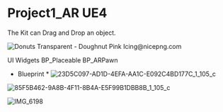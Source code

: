 # Project1_AR UE4 
The Kit can Drag and Drop an object.

<img src="https://www.nicepng.com/png/detail/27-274104_donuts-transparent-doughnut-pink-icing.png" alt="Donuts Transparent - Doughnut Pink Icing@nicepng.com">

  
 UI Widgets
 BP_Placeable
 BP_ARPawn
 
 * Blueprint *
![23D5C097-AD1D-4EFA-AA1C-E092C4BD177C_1_105_c](https://user-images.githubusercontent.com/64766737/83323530-661c1080-a29a-11ea-8dd3-739f3a8edcfe.jpeg)


![85F5B462-9A8B-4F11-8B4A-E5F99B1DBB8B_1_105_c](https://user-images.githubusercontent.com/64766737/83323601-f5292880-a29a-11ea-8e26-a9d65d01cc8e.jpeg)

 
![IMG_6198](https://user-images.githubusercontent.com/64766737/83323420-a3cc6980-a299-11ea-907a-3a12619b90a8.PNG)
